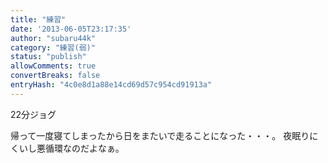```yaml
---
title: "練習"
date: '2013-06-05T23:17:35'
author: "subaru44k"
category: "練習(弱)"
status: "publish"
allowComments: true
convertBreaks: false
entryHash: "4c0e8d1a88e14cd69d57c954cd91913a"
---
```

22分ジョグ

帰って一度寝てしまったから日をまたいで走ることになった・・・。
夜眠りにくいし悪循環なのだよなぁ。
